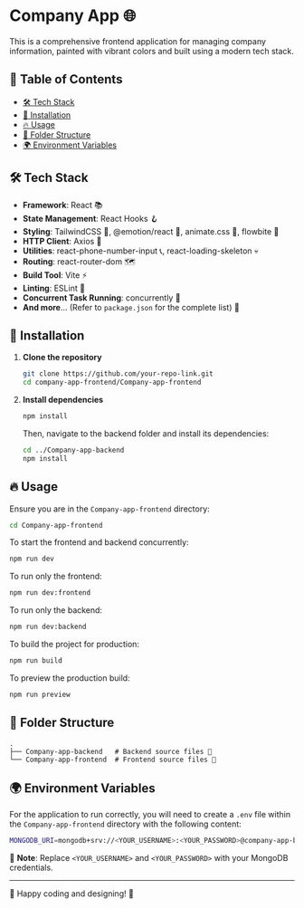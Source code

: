 # Company App 🌐

This is a comprehensive frontend application for managing company information, painted with vibrant colors and built using a modern tech stack.

## 🌈 Table of Contents

- [🛠 Tech Stack](#tech-stack)
- [🚀 Installation](#installation)
- [🔥 Usage](#usage)
- [📂 Folder Structure](#folder-structure)
- [🌍 Environment Variables](#environment-variables)

## 🛠 Tech Stack

- **Framework**: React 📚
- **State Management**: React Hooks 🪝
- **Styling**: TailwindCSS 🎨, @emotion/react 🌈, animate.css 💃, flowbite 🌊
- **HTTP Client**: Axios 📡
- **Utilities**: react-phone-number-input 📞, react-loading-skeleton 💀
- **Routing**: react-router-dom 🗺️
- **Build Tool**: Vite ⚡
- **Linting**: ESLint 🧹
- **Concurrent Task Running**: concurrently 🔄
- **And more**... (Refer to `package.json` for the complete list) 🎉

## 🚀 Installation

1. **Clone the repository**
    ```bash
    git clone https://github.com/your-repo-link.git
    cd company-app-frontend/Company-app-frontend
    ```

2. **Install dependencies**
    ```bash
    npm install
    ```

    Then, navigate to the backend folder and install its dependencies:
    ```bash
    cd ../Company-app-backend
    npm install
    ```

## 🔥 Usage

Ensure you are in the `Company-app-frontend` directory:

```bash
cd Company-app-frontend
```

To start the frontend and backend concurrently:
```bash
npm run dev
```

To run only the frontend:
```bash
npm run dev:frontend
```

To run only the backend:
```bash
npm run dev:backend
```

To build the project for production:
```bash
npm run build
```

To preview the production build:
```bash
npm run preview
```

## 📂 Folder Structure

```
.
├── Company-app-backend   # Backend source files 📂
└── Company-app-frontend  # Frontend source files 🎨
```

## 🌍 Environment Variables

For the application to run correctly, you will need to create a `.env` file within the `Company-app-frontend` directory with the following content:

```bash
MONGODB_URI=mongodb+srv://<YOUR_USERNAME>:<YOUR_PASSWORD>@company-app-backend.ojdf3yr.mongodb.net/?retryWrites=true&w=majority
```

🚨 **Note**: Replace `<YOUR_USERNAME>` and `<YOUR_PASSWORD>` with your MongoDB credentials.

---

🎉 Happy coding and designing! 🌟